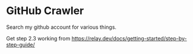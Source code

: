 # GitHub Crawler

Search my github account for various things.

Get step 2.3 working from
https://relay.dev/docs/getting-started/step-by-step-guide/

